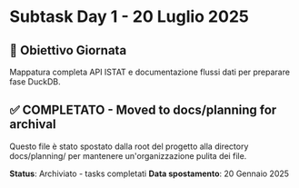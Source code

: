 # Subtask Day 1 - 20 Luglio 2025

## 🎯 Obiettivo Giornata
Mappatura completa API ISTAT e documentazione flussi dati per preparare fase DuckDB.

## ✅ COMPLETATO - Moved to docs/planning for archival
Questo file è stato spostato dalla root del progetto alla directory docs/planning/ per mantenere un'organizzazione pulita dei file.

**Status**: Archiviato - tasks completati
**Data spostamento**: 20 Gennaio 2025
